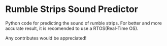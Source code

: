 # Rumble Strips Sound Predictor
Python code for predicting the sound of rumble strips.
For better and more accurate result, it is recomended to use a RTOS(Real-Time OS).

Any contributes would be appreciated!
